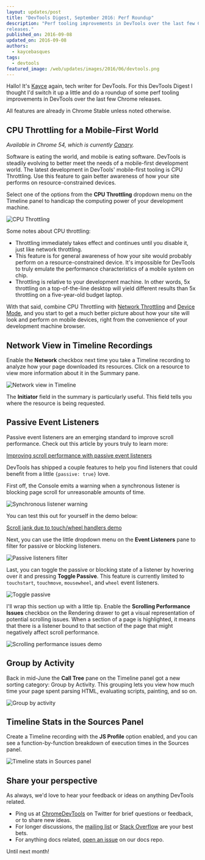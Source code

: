 ```yaml
---
layout: updates/post
title: "DevTools Digest, September 2016: Perf Roundup"
description: "Perf tooling improvements in DevTools over the last few Chrome
releases."
published_on: 2016-09-08
updated_on: 2016-09-08
authors:
  - kaycebasques
tags:
  - devtools
featured_image: /web/updates/images/2016/06/devtools.png
---
```


Hallo! It's [Kayce](https://twitter.com/kaycebasques) again, tech writer for DevTools. For this DevTools Digest I thought I'd switch it up a little and do a roundup of some perf tooling improvements in DevTools over the last few Chrome releases.

All features are already in Chrome Stable unless noted otherwise.

## CPU Throttling for a Mobile-First World

*Available in Chrome 54, which is currently 
[Canary](https://www.google.com/chrome/browser/canary.html).*

Software is eating the world, and mobile is eating software. DevTools is steadily evolving to better meet the needs of a mobile-first development world. The latest development in DevTools' mobile-first tooling is CPU Throttling. Use this feature to gain better awareness of how your site performs on resource-constrained devices.

Select one of the options from the **CPU Throttling** dropdown menu on the Timeline panel to handicap the computing power of your development machine.

![CPU Throttling](/web/updates/images/2016/09/cpu-throttling.png)

Some notes about CPU throttling:

* Throttling immediately takes effect and continues until you disable it, just like network throttling. 
* This feature is for general awareness of how your site would probably perform on a resource-constrained device. It's impossible for DevTools to truly emulate the performance characteristics of a mobile system on chip.
* Throttling is relative to your development machine. In other words, 5x throttling on a top-of-the-line desktop will yield different results than 5x throttling on a five-year-old budget laptop.

With that said, combine CPU Throttling with [Network Throttling](/web/tools/chrome-devtools/profile/network-performance/network-conditions) and [Device Mode](/web/tools/chrome-devtools/iterate/device-mode/), and you start to get a much better picture about how your site will look and perform on mobile devices, right from the convenience of your development machine browser.

## Network View in Timeline Recordings

Enable the **Network** checkbox next time you take a Timeline recording to analyze how your page downloaded its resources. Click on a resource to view more information about it in the Summary pane.

![Network view in Timeline](/web/updates/images/2016/09/network-view.png)

The **Initiator** field in the summary is particularly useful. This field tells you where the resource is being requested.

## Passive Event Listeners

Passive event listeners are an emerging standard to improve scroll performance. Check out this article by yours truly to learn more:

[Improving scroll performance with passive event listeners](https://developers.google.com/web/updates/2016/06/passive-event-listeners?hl=en)

DevTools has shipped a couple features to help you find listeners that could benefit from a little `{passive: true}` love.

First off, the Console emits a warning when a synchronous listener is blocking page scroll for unreasonable amounts of time.

![Synchronous listener warning](/web/updates/images/2016/09/warn.png)

You can test this out for yourself in the demo below:

[Scroll jank due to touch/wheel handlers demo](https://rbyers.github.io/scroll-latency.html)

Next, you can use the little dropdown menu on the **Event Listeners** pane to filter for passive or blocking listeners.

![Passive listeners filter](/web/updates/images/2016/09/passive-blocking.png)

Last, you can toggle the passive or blocking state of a listener by hovering over it and pressing **Toggle Passive**. This feature is currently limited to `touchstart`, `touchmove`, `mousewheel`, and `wheel` event listeners.

![Toggle passive](/web/updates/images/2016/09/toggle-passive.png)

I'll wrap this section up with a little tip. Enable the **Scrolling Performance Issues** checkbox on the Rendering drawer to get a visual representation of potential scrolling issues. When a section of a page is highlighted, it means that there is a listener bound to that section of the page that might negatively affect scroll performance.

![Scrolling performance issues demo](/web/updates/images/2016/09/scroll-perf.gif)

## Group by Activity

Back in mid-June the **Call Tree** pane on the Timeline panel got a new sorting category: Group by Activity. This grouping lets you view how much time your page spent parsing HTML, evaluating scripts, painting, and so on.

![Group by activity](/web/updates/images/2016/09/group.png)

## Timeline Stats in the Sources Panel

Create a Timeline recording with the **JS Profile** option enabled, and you can see a function-by-function breakdown of execution times in the Sources panel.

![Timeline stats in Sources panel](/web/updates/images/2016/09/cpu-stats.png)

## Share your perspective

As always, we'd love to hear your feedback or ideas on anything DevTools
related.

* Ping us at [ChromeDevTools](https://twitter.com/chromedevtools) on Twitter
  for brief questions or feedback, or to share new ideas.
* For longer discussions, the [mailing list](https://groups.google.com/forum/#!forum/google-chrome-developer-tools/topics) or [Stack Overflow](http://stackoverflow.com/questions/tagged/google-chrome-devtools) are your best bets.
* For anything docs related, [open an issue](https://github.com/google/WebFundamentals/issues/new) on our docs repo.

Until next month!
